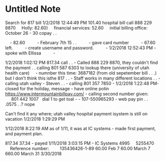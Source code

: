 # Untitled Note

Search for 817 bill
1/2/2018 12:44:49 PM
101.40 hospital bill call 888 229 8870
    Holly: 82.60)
    financial services: 52.60
    initial billing office: October 26 - 30 copay . .

    - 82.60
         - February 7th 15 . .
         - gave card number
         - 67.60 left.
         - create username and password.
         - 1/2/2018 12:52:43 PM - spoke with Ellissa
         -

1/2/2018 1:02:12 PM
817.34 call . .
\- Called 888 229 8870, they couldn't find the payment . .
calling 801 587 6303 to lookup there (university of utah health care)    
\- numnber this time: 3687182 (from old sepetember bill . . .) but I don't think this isthe 817 . .
\- Staff works in many different locations . .
\- calling utah valley
\- Steven . .
\- calling 801 357 7850
\- 1/2/2018 1:22:48 PM- closed for the holiday, message
\- have online potin
<https://www.intermountainbillpay.com/>
\- calling second number given:
     801 442 1007
  dial 1 to get toal
\- - 107-550965293
\- web pay pin . . .0575 . .? nope

Can't find it any where; utah valley hospital payment isystem is still on vacation 1/2/2018 1:29:29 PM

1/12/2018 8:22:19 AM
as of 1/11, it was at IC systems - made first payment, and payment plan.

817.34
37.34 - payed 1/11/2018 3:03:15 PM - IC Systems 4995
    5255470
    Reference number:
        135436426-1-89
60.00 Feb 7
60.00 March 7
660.00 March 31 3/30/2018
